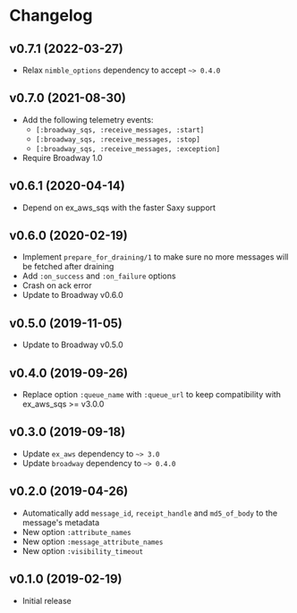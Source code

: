 # Changelog

## v0.7.1 (2022-03-27)

  * Relax `nimble_options` dependency to accept `~> 0.4.0`
   
## v0.7.0 (2021-08-30)

  * Add the following telemetry events:
    * `[:broadway_sqs, :receive_messages, :start]`
    * `[:broadway_sqs, :receive_messages, :stop]`
    * `[:broadway_sqs, :receive_messages, :exception]`
  * Require Broadway 1.0

## v0.6.1 (2020-04-14)

  * Depend on ex_aws_sqs with the faster Saxy support

## v0.6.0 (2020-02-19)

  * Implement `prepare_for_draining/1` to make sure no more messages will be fetched after draining
  * Add `:on_success` and `:on_failure` options
  * Crash on ack error
  * Update to Broadway v0.6.0

## v0.5.0 (2019-11-05)

  * Update to Broadway v0.5.0

## v0.4.0 (2019-09-26)

  * Replace option `:queue_name` with `:queue_url` to keep compatibility with ex_aws_sqs >= v3.0.0

## v0.3.0 (2019-09-18)

  * Update `ex_aws` dependency to `~> 3.0`
  * Update `broadway` dependency to `~> 0.4.0`

## v0.2.0 (2019-04-26)

  * Automatically add `message_id`, `receipt_handle` and `md5_of_body` to the message's metadata
  * New option `:attribute_names`
  * New option `:message_attribute_names`
  * New option `:visibility_timeout`

## v0.1.0 (2019-02-19)

  * Initial release
